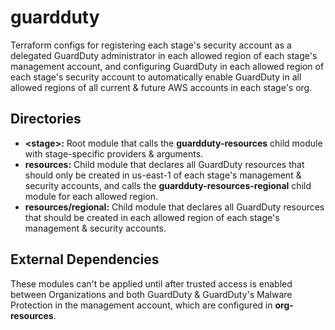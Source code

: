 # guardduty

Terraform configs for registering each stage's security account as a delegated GuardDuty administrator in each allowed region of each stage's management account, and configuring GuardDuty in each allowed region of each stage's security account to automatically enable GuardDuty in all allowed regions of all current & future AWS accounts in each stage's org.

## Directories

- **\<stage\>:** Root module that calls the **guardduty-resources** child module with stage-specific providers & arguments.
- **resources:** Child module that declares all GuardDuty resources that should only be created in us-east-1 of each stage's management & security accounts, and calls the **guardduty-resources-regional** child module for each allowed region.
- **resources/regional:** Child module that declares all GuardDuty resources that should be created in each allowed region of each stage's management & security accounts.

## External Dependencies

These modules can't be applied until after trusted access is enabled between Organizations and both GuardDuty & GuardDuty's Malware Protection in the management account, which are configured in **org-resources**.
